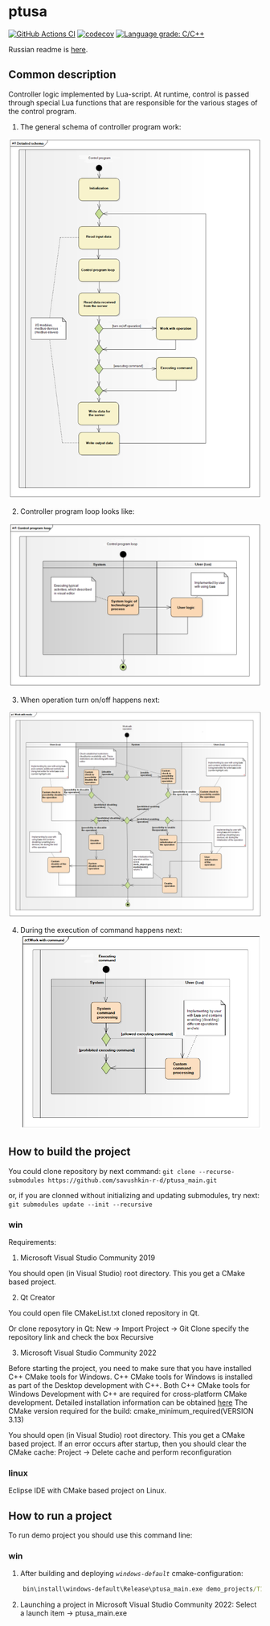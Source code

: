 # ptusa #

[![GitHub Actions CI](https://github.com/savushkin-r-d/ptusa_main/actions/workflows/cmake.yml/badge.svg)](https://github.com/savushkin-r-d/ptusa_main/actions/workflows/cmake.yml) [![codecov](https://codecov.io/gh/savushkin-r-d/ptusa_main/branch/master/graph/badge.svg?token=G1BK5054IJ)](https://codecov.io/gh/savushkin-r-d/ptusa_main) [![Language grade: C/C++](https://img.shields.io/lgtm/grade/cpp/g/savushkin-r-d/ptusa_main.svg?logo=lgtm&logoWidth=18)](https://lgtm.com/projects/g/savushkin-r-d/ptusa_main/context:cpp)

Russian readme is [here](russian_readme/readme.md).

## Common description ##

Controller logic implemented by Lua-script. At runtime, control is passed through special Lua functions that are responsible for the various stages of the control program.

1. The general schema of controller program work:

![Clone repository](readme_images/main_en.png)

2. Controller program loop looks like:

![Clone repository](readme_images/control_cycle_en.png)

3. When operation turn on/off happens next:

![Clone repository](readme_images/tech_object__set_mode_en.png)

4. During the execution of command happens next:
![Clone repository](readme_images/tech_object__exec_cmd_en.png)

## How to build the project ##

You could clone repository by next command:
`git clone --recurse-submodules https://github.com/savushkin-r-d/ptusa_main.git`

or, if you are clonned without initializing and updating submodules, try next:
`git submodules update --init --recursive`

### win ###

Requirements:
1. Microsoft Visual Studio Community 2019

You should open (in Visual Studio) root directory. This you get a CMake based project.

2. Qt Creator

You could open file CMakeList.txt cloned repository in Qt.

Or clone reposytory in Qt:
    New -> Import Project -> Git Clone
    specify the repository link and check the box Recursive
	
3. Microsoft Visual Studio Community 2022

Before starting the project, you need to make sure that you have installed C++ CMake tools for Windows.
C++ CMake tools for Windows is installed as part of the Desktop development with C++.
Both C++ CMake tools for Windows Development with C++ are required for cross-platform CMake development.
Detailed installation information can be obtained [here](https://docs.microsoft.com/en-us/cpp/build/cmake-projects-in-visual-studio?view=msvc-160)
The CMake version required for the build: cmake_minimum_required(VERSION 3.13)

You should open (in Visual Studio) root directory. This you get a CMake based project.
If an error occurs after startup, then you should clear the CMake cache:
	Project -> Delete cache and perform reconfiguration

### linux ###

Eclipse IDE with CMake based project on Linux.

## How to run a project ##

To run demo project you should use this command line:

### win ###

1. After building and deploying *`windows-default`* cmake-configuration:

```cmd
    bin\install\windows-default\Release\ptusa_main.exe demo_projects/T1-PLCnext-Demo/main.plua path demo_projects/T1-PLCnext-Demo/ sys_path demo_projects/T1-PLCnext-Demo/sys/ debug
```
2. Launching a project in Microsoft Visual Studio Community 2022:
	Select a launch item -> ptusa_main.exe